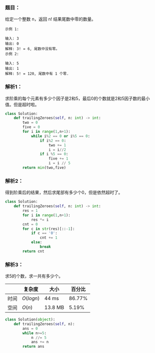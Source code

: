 ### 题目：
给定一个整数 n，返回 n! 结果尾数中零的数量。
```
示例 1:

输入: 3
输出: 0
解释: 3! = 6, 尾数中没有零。
示例 2:

输入: 5
输出: 1
解释: 5! = 120, 尾数中有 1 个零.
```

### 解析1：
求阶乘的每个元素有多少个因子是2和5，最后0的个数就是2和5因子数的最小值。但是超时啦。

```python
class Solution:
    def trailingZeroes(self, n: int) -> int:
        two = 0
        five = 0
        for i in range(1,n+1):
            while i%2 == 0 or i%5 == 0:
                if i%2 == 0:
                    two += 1
                    i = i//2
                if i %5 == 0:
                    five += 1
                    i = i // 5
        return min(two,five)
```

### 解析2：
得到阶乘后的结果，然后求尾部有多少个0，但是依然超时了。

```python
class Solution:
    def trailingZeroes(self, n: int) -> int:
        res = 1
        for i in range(1,n+1):
            res *= i
        cnt = 0
        for c in str(res)[::-1]:
            if c == '0':
                cnt += 1
            else:
                break
        return cnt
```

### 解析3：
求5的个数，求一共有多少个。

|  |复杂度|大小|百分比|
|--|--|--|--|
|时间|$O(logn)$|44 ms|86.77%|
|空间|$O(n)$|13.8 MB|5.19%|


```python
class Solution(object):
    def trailingZeroes(self, n):
        ans = 0
        while n>=5:
            n //= 5
            ans += n
        return ans
```